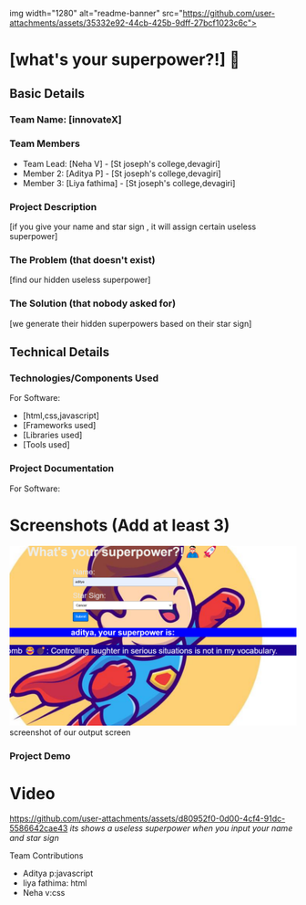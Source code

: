 img width="1280" alt="readme-banner" src="https://github.com/user-attachments/assets/35332e92-44cb-425b-9dff-27bcf1023c6c">

# [what's your superpower?!] 🎯


## Basic Details
### Team Name: [innovateX]


### Team Members
- Team Lead: [Neha V] - [St joseph's college,devagiri]
- Member 2: [Aditya P] - [St joseph's college,devagiri]
- Member 3: [Liya fathima] - [St joseph's college,devagiri]

### Project Description
[if you give your name and star sign , it will assign certain useless superpower]

### The Problem (that doesn't exist)
[find our hidden useless superpower]

### The Solution (that nobody asked for)
[we generate their hidden superpowers based on their star sign]

## Technical Details
### Technologies/Components Used
For Software:
- [html,css,javascript]
- [Frameworks used]
- [Libraries used]
- [Tools used]


### Project Documentation
For Software:

# Screenshots (Add at least 3)
![](demo/home.png)
screenshot of our output screen








### Project Demo
# Video


https://github.com/user-attachments/assets/d80952f0-0d00-4cf4-91dc-5586642cae43
*its shows a useless superpower when you input your name and star sign*

Team Contributions
- Aditya p:javascript
- liya fathima: html
- Neha v:css

